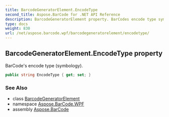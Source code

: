```yaml
---
title: BarcodeGeneratorElement.EncodeType
second_title: Aspose.BarCode for .NET API Reference
description: BarcodeGeneratorElement property. BarCodes encode type symbology
type: docs
weight: 830
url: /net/aspose.barcode.wpf/barcodegeneratorelement/encodetype/
---
```

## BarcodeGeneratorElement.EncodeType property

BarCode's encode type (symbology).

```csharp
public string EncodeType { get; set; }
```

### See Also

* class [BarcodeGeneratorElement](../)
* namespace [Aspose.BarCode.WPF](../../../aspose.barcode.wpf/)
* assembly [Aspose.BarCode](../../../)



